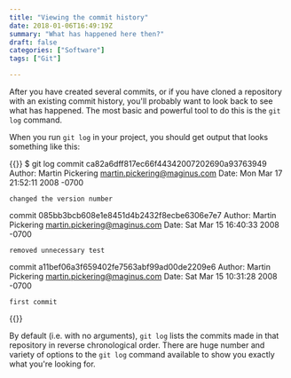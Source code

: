 ```yaml
---
title: "Viewing the commit history"
date: 2018-01-06T16:49:19Z
summary: "What has happened here then?"
draft: false
categories: ["Software"]
tags: ["Git"]

---
```


After you have created several commits, or if you have cloned a repository with an 
existing commit history, you'll probably want to look back to see what has happened. 
The most basic and powerful tool to do this is the `git log` command.

When you run `git log` in your project, you should get output that looks something like this:
 
{{<highlight bash>}}
$ git log
commit ca82a6dff817ec66f44342007202690a93763949
Author: Martin Pickering <martin.pickering@maginus.com>
Date:   Mon Mar 17 21:52:11 2008 -0700

    changed the version number

commit 085bb3bcb608e1e8451d4b2432f8ecbe6306e7e7
Author: Martin Pickering <martin.pickering@maginus.com>
Date:   Sat Mar 15 16:40:33 2008 -0700

    removed unnecessary test

commit a11bef06a3f659402fe7563abf99ad00de2209e6
Author: Martin Pickering <martin.pickering@maginus.com>
Date:   Sat Mar 15 10:31:28 2008 -0700

    first commit
{{</highlight>}}

By default (i.e. with no arguments), `git log` lists the commits made in that repository in 
reverse chronological order. There are huge number and variety of options to the `git log` 
command available to show you exactly what you're looking for.
